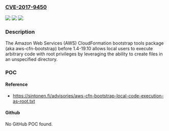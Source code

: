 ### [CVE-2017-9450](https://cve.mitre.org/cgi-bin/cvename.cgi?name=CVE-2017-9450)
![](https://img.shields.io/static/v1?label=Product&message=n%2Fa&color=blue)
![](https://img.shields.io/static/v1?label=Version&message=n%2Fa&color=blue)
![](https://img.shields.io/static/v1?label=Vulnerability&message=n%2Fa&color=brighgreen)

### Description

The Amazon Web Services (AWS) CloudFormation bootstrap tools package (aka aws-cfn-bootstrap) before 1.4-19.10 allows local users to execute arbitrary code with root privileges by leveraging the ability to create files in an unspecified directory.

### POC

#### Reference
- https://sintonen.fi/advisories/aws-cfn-bootstrap-local-code-execution-as-root.txt

#### Github
No GitHub POC found.

